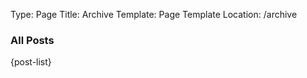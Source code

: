 Type: Page
Title: Archive
Template: Page Template
Location: /archive


<h3 class="gradient">All Posts</h3>

{post-list}
